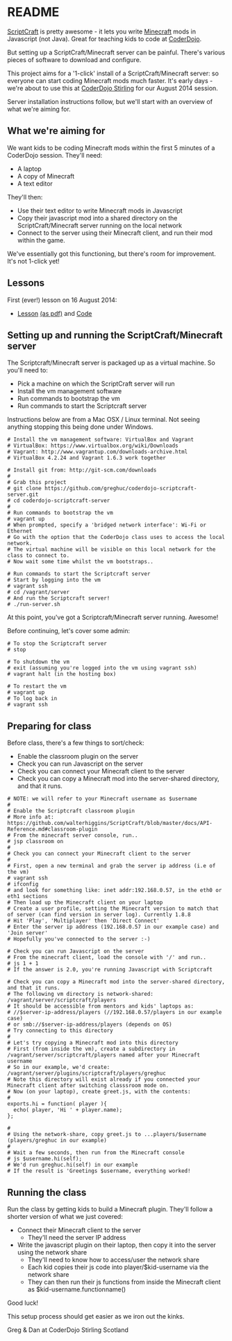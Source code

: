 # README

[ScriptCraft](https://github.com/walterhiggins/ScriptCraft) is pretty awesome - it lets you write [Minecraft](https://minecraft.net) mods in Javascript (not Java). Great for teaching kids to code at [CoderDojo](http://coderdojo.com).


But setting up a ScriptCraft/Minecraft server can be painful. There's various pieces of software to download and configure.

This project aims for a '1-click' install of a ScriptCraft/Minecraft server: so everyone can start coding Minecraft mods much faster. It's early days - we're about to use this at [CoderDojo Stirling](http://coderdojoscotland.com/clubs/stirling) for our August 2014 session.

Server installation instructions follow, but we'll start with an overview of what we're aiming for.


## What we're aiming for

We want kids to be coding Minecraft mods within the first 5 minutes of a CoderDojo session. They'll need:

* A laptop
* A copy of Minecraft
* A text editor

They'll then:

* Use their text editor to write Minecraft mods in Javascript
* Copy their javascript mod into a shared directory on the ScriptCraft/Minecraft server running on the local network
* Connect to the server using their Minecraft client, and run their mod within the game.

We've essentially got this functioning, but there's room for improvement. It's not 1-click yet!

## Lessons

First (ever!) lesson on 16 August 2014:
* [Lesson](https://github.com/greghuc/coderdojo-scriptcraft-server/blob/master/docs/lesson1/lesson.md) [(as pdf)](https://github.com/greghuc/coderdojo-scriptcraft-server/blob/master/docs/lesson1/lesson1.pdf?raw=true) and [Code](https://github.com/greghuc/coderdojo-scriptcraft-server/blob/master/docs/lesson1/lessons.js)

## Setting up and running the ScriptCraft/Minecraft server

The Scriptcraft/Minecraft server is packaged up as a virtual machine. So you'll need to:

* Pick a machine on which the ScriptCraft server will run
* Install the vm management software
* Run commands to bootstrap the vm
* Run commands to start the Scriptcraft server

Instructions below are from a Mac OSX / Linux terminal. Not seeing anything stopping this being done under Windows.

```
# Install the vm management software: VirtualBox and Vagrant
# VirtualBox: https://www.virtualbox.org/wiki/Downloads
# Vagrant: http://www.vagrantup.com/downloads-archive.html
# VirtualBox 4.2.24 and Vagrant 1.6.3 work together

# Install git from: http://git-scm.com/downloads
#
# Grab this project
# git clone https://github.com/greghuc/coderdojo-scriptcraft-server.git
# cd coderdojo-scriptcraft-server
#
# Run commands to bootstrap the vm
# vagrant up
# When prompted, specify a 'bridged network interface': Wi-Fi or Ethernet
# Go with the option that the CoderDojo class uses to access the local network.
# The virtual machine will be visible on this local network for the class to connect to.
# Now wait some time whilst the vm bootstraps..

# Run commands to start the Scriptcraft server
# Start by logging into the vm
# vagrant ssh
# cd /vagrant/server
# And run the Scriptcraft server!
# ./run-server.sh
```

At this point, you've got a Scriptcraft/Minecraft server running. Awesome!

Before continuing, let's cover some admin:

```
# To stop the Scriptcraft server
# stop

# To shutdown the vm
# exit (assuming you're logged into the vm using vagrant ssh)
# vagrant halt (in the hosting box)

# To restart the vm
# vagrant up
# To log back in
# vagrant ssh
```

## Preparing for class

Before class, there's a few things to sort/check:

* Enable the classroom plugin on the server
* Check you can run Javascript on the server
* Check you can connect your Minecraft client to the server
* Check you can copy a Minecraft mod into the server-shared directory, and that it runs.

```
# NOTE: we will refer to your Minecraft username as $username
#
# Enable the Scriptcraft classroom plugin
# More info at: https://github.com/walterhiggins/ScriptCraft/blob/master/docs/API-Reference.md#classroom-plugin
# From the minecraft server console, run..
# jsp classroom on
#
# Check you can connect your Minecraft client to the server
#
# First, open a new terminal and grab the server ip address (i.e of the vm)
# vagrant ssh
# ifconfig
# and look for something like: inet addr:192.168.0.57, in the eth0 or eth1 sections
# Then load up the Minecraft client on your laptop
# Create a user profile, setting the Minecraft version to match that of server (can find version in server log). Currently 1.8.8
# Hit 'Play', 'Multiplayer' then 'Direct Connect' 
# Enter the server ip address (192.168.0.57 in our example case) and 'Join server'
# Hopefully you've connected to the server :-)

# Check you can run Javascript on the server
# From the minecraft client, load the console with '/' and run..
# js 1 + 1
# If the answer is 2.0, you're running Javascript with Scriptcraft

# Check you can copy a Minecraft mod into the server-shared directory, and that it runs.
# The following vm directory is network-shared: /vagrant/server/scriptcraft/players
# It should be accessible from mentors and kids' laptops as:
# //$server-ip-address/players (//192.168.0.57/players in our example case)
# or smb://$server-ip-address/players (depends on OS)
# Try connecting to this directory
# 
# Let's try copying a Minecraft mod into this directory
# First (from inside the vm), create a subdirectory in /vagrant/server/scriptcraft/players named after your Minecraft username
# So in our example, we'd create: /vagrant/server/plugins/scriptcraft/players/greghuc
# Note this directory will exist already if you connected your Minecraft client after switching classsroom mode on. 
# Now (on your laptop), create greet.js, with the contents:
#
exports.hi = function( player ){
  echo( player, 'Hi ' + player.name);
};

#
# Using the network-share, copy greet.js to ...players/$username (players/greghuc in our example)
#
# Wait a few seconds, then run from the Minecraft console
# js $username.hi(self);
# We'd run greghuc.hi(self) in our example
# If the result is 'Greetings $username, everything worked!
```

## Running the class
Run the class by getting kids to build a Minecraft plugin.
They'll follow a shorter version of what we just covered:

* Connect their Minecraft client to the server 
    * They'll need the server IP address
* Write the javascript plugin on their laptop, then copy it into the server using the network share
    * They'll need to know how to access/user the network share
    * Each kid copies their js code into player/$kid-username via the network share
    * They can then run their js functions from inside the Minecraft client as $kid-username.functionname()

Good luck!

This setup process should get easier as we iron out the kinks.

Greg & Dan at CoderDojo Stirling Scotland